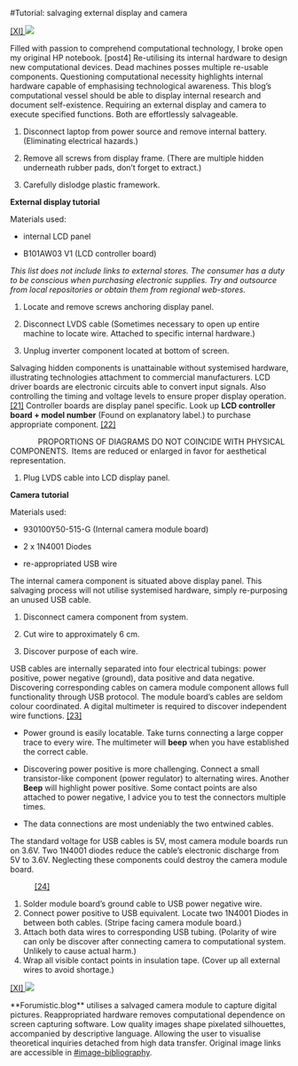 #Tutorial: salvaging external display and camera



<p><a href=“image-bibliography”>[XI] <img src=“post-12-1”></a></p>
Filled with passion to comprehend computational technology, I broke open my original HP notebook. [post4] Re-utilising its internal hardware to design new computational devices. Dead machines posses multiple re-usable components. Questioning computational necessity highlights internal hardware capable of emphasising technological awareness. This blog’s computational vessel should be able to display internal research and document self-existence. Requiring an external display and camera to execute specified functions. Both are effortlessly salvageable. 



1. Disconnect laptop from power source and remove internal battery. (Eliminating electrical hazards.)



2. Remove all screws from display frame. (There are multiple hidden underneath rubber pads, don’t forget to extract.)



3. Carefully dislodge plastic framework. 



**External display tutorial**



Materials used: 
- internal LCD panel



- B101AW03 V1 (LCD controller board)



*This list does not include links to external stores. The consumer has a duty to be conscious when purchasing electronic supplies. 
Try and outsource from local repositories or obtain them from regional web-stores.*



1. Locate and remove screws anchoring display panel.



2. Disconnect LVDS cable (Sometimes necessary to open up entire machine to locate wire. Attached to specific internal hardware.)



3. Unplug inverter component located at bottom of screen. 



Salvaging hidden components is unattainable without systemised hardware, illustrating technologies attachment to commercial manufacturers. LCD driver boards are electronic circuits able to convert input signals. Also controlling the timing and voltage levels to ensure proper display operation. <a href=“#bilbliography”>[21]</a> Controller boards are display panel specific. Look up **LCD controller board + model number** (Found on explanatory label.) to purchase appropriate component. <a href=“#bilbliography”>[22]</a>


                
PROPORTIONS OF DIAGRAMS DO NOT COINCIDE WITH PHYSICAL COMPONENTS.  Items are reduced or enlarged in favor for aesthetical representation.



1. Plug LVDS cable into LCD display panel.



**Camera tutorial**



Materials used: 



-	930100Y50-515-G (Internal camera module board)



-	2 x 1N4001 Diodes



-	re-appropriated USB wire 



The internal camera component is situated above display panel. This salvaging process will not utilise systemised hardware, simply re-purposing an unused USB cable.



1. Disconnect camera component from system.



2. Cut wire to approximately 6 cm.



3. Discover purpose of each wire. 



USB cables are internally separated into four electrical tubings: power positive, power negative (ground), data positive and data negative. Discovering corresponding cables on camera module component allows full functionality through USB protocol. The module board’s cables are seldom colour coordinated. A digital multimeter is required to discover independent wire functions. <a href=“#bilbliography”>[23]</a> 



-	Power ground is easily locatable. Take turns connecting a large copper trace to every wire. The multimeter will **beep** when you have established the correct cable. 



-	Discovering power positive is more challenging. Connect a small transistor-like component (power regulator) to alternating wires. Another **Beep** will highlight power positive. Some contact points are also attached to power negative, I advice you to test the connectors multiple times. 



-	The data connections are most undeniably the two entwined cables. 



The standard voltage for USB cables is 5V, most camera module boards run on 3.6V. Two 1N4001 diodes reduce the cable’s electronic discharge from 5V to 3.6V. Neglecting these components could destroy the camera module board. 


              
<a href=“#bibliography”>[24]</a> 



1. Solder module board’s ground cable to USB power negative wire. 
2. Connect power positive to USB equivalent. Locate two 1N4001 Diodes in between both cables. (Stripe facing camera module board.)
3. Attach both data wires to corresponding USB tubing. (Polarity of wire can only be discover after connecting camera to computational system. Unlikely to cause actual harm.)
4. Wrap all visible contact points in insulation tape. (Cover up all external wires to avoid shortage.)



<p><a href=“image-bibliography”>[XI] <img src=“post-12-2”></a></p> 
**Forumistic.blog** utilises a salvaged camera module to capture digital pictures. Reappropriated hardware removes computational dependence on screen capturing software. Low quality images shape pixelated silhouettes, accompanied by descriptive language. Allowing the user to visualise theoretical inquiries detached from high data transfer. Original image links are accessible in <a href=“#image-bibliography”>#image-bibliography</a>.
 

